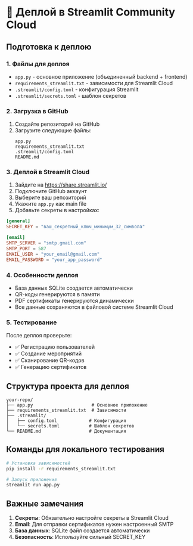 # 🚀 Деплой в Streamlit Community Cloud

## Подготовка к деплою

### 1. Файлы для деплоя
- `app.py` - основное приложение (объединенный backend + frontend)
- `requirements_streamlit.txt` - зависимости для Streamlit Cloud
- `.streamlit/config.toml` - конфигурация Streamlit
- `.streamlit/secrets.toml` - шаблон секретов

### 2. Загрузка в GitHub
1. Создайте репозиторий на GitHub
2. Загрузите следующие файлы:
   ```
   app.py
   requirements_streamlit.txt
   .streamlit/config.toml
   README.md
   ```

### 3. Деплой в Streamlit Cloud

1. Зайдите на https://share.streamlit.io/
2. Подключите GitHub аккаунт
3. Выберите ваш репозиторий
4. Укажите `app.py` как main file
5. Добавьте секреты в настройках:

```toml
[general]
SECRET_KEY = "ваш_секретный_ключ_минимум_32_символа"

[email]
SMTP_SERVER = "smtp.gmail.com"
SMTP_PORT = 587
EMAIL_USER = "your_email@gmail.com"
EMAIL_PASSWORD = "your_app_password"
```

### 4. Особенности деплоя

- База данных SQLite создается автоматически
- QR-коды генерируются в памяти
- PDF сертификаты генерируются динамически
- Все данные сохраняются в файловой системе Streamlit Cloud

### 5. Тестирование

После деплоя проверьте:
- ✅ Регистрацию пользователей
- ✅ Создание мероприятий
- ✅ Сканирование QR-кодов
- ✅ Генерацию сертификатов

## Структура проекта для деплоя

```
your-repo/
├── app.py                      # Основное приложение
├── requirements_streamlit.txt  # Зависимости
├── .streamlit/
│   ├── config.toml            # Конфигурация
│   └── secrets.toml           # Шаблон секретов
└── README.md                  # Документация
```

## Команды для локального тестирования

```bash
# Установка зависимостей
pip install -r requirements_streamlit.txt

# Запуск приложения
streamlit run app.py
```

## Важные замечания

1. **Секреты**: Обязательно настройте секреты в Streamlit Cloud
2. **Email**: Для отправки сертификатов нужен настроенный SMTP
3. **База данных**: SQLite файл создается автоматически
4. **Безопасность**: Используйте сильный SECRET_KEY
